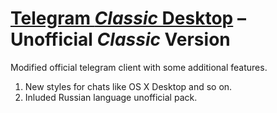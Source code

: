 # [Telegram *Classic* Desktop][telegram_desktop] – Unofficial *Classic* Version

Modified official telegram client with some additional features.

1) New styles for chats like OS X Desktop and so on.
2) Inluded Russian language unofficial pack.

[//]: # (LINKS)
[telegram]: https://telegram.org
[telegram_desktop]: https://desktop.telegram.org
[telegram_api]: https://core.telegram.org
[telegram_proto]: https://core.telegram.org/mtproto
[license]: LICENSE
[msvc]: MSVC.md
[xcode]: XCODE.md
[xcode_old]: XCODEold.md
[qtcreator]: QTCREATOR.md
